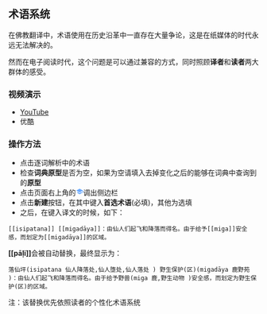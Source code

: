 ## 术语系统



在佛教翻译中，术语使用在历史沿革中一直存在大量争论，这是在纸媒体的时代永远无法解决的。

然而在电子阅读时代，这个问题是可以通过兼容的方式，同时照顾**译者**和**读者**两大群体的感受。

### 视频演示
- [YouTube](https://youtu.be/NdXgxo5YAIo "按住Ctrl键点开")
- 优酷
### 操作方法
- 点击逐词解析中的术语
- 检查**词典原型**是否为空，如果为空请填入去掉变化之后的能够在词典中查询到的**原型**
- 点击页面右上角的<svg id="icon_term" viewBox="0 0 24 24" style='fill:#6baaff;height: 15px; width: 15px;'><path d="M5 13.18v4L12 21l7-3.82v-4L12 17l-7-3.82zM12 3L1 9l11 6 9-4.91V17h2V9L12 3z"></path></svg>调出侧边栏
- 点击**新建**按钮，在其中键入**首选术语**(必填)，其他为选填
- 之后，在键入译文的时候，如下：
```
[[isipatana]] [[migadāya]]：由仙人们起飞和降落而得名。由于给予[[miga]]安全感，而划定为[[migadāya]]的区域。
```
<b>[[pāḷi]]</b>会被自动替换，最终显示为：
```
落仙坪(isipatana 仙人降落处,仙人堕处,仙人落处 ) 野生保护(区)(migadāya 鹿野苑 )：由仙人们起飞和降落而得名。由于给予野兽(miga 鹿,野生动物 )安全感，而划定为野生保护(区)的区域。
```
注：该替换优先依照读者的个性化术语系统